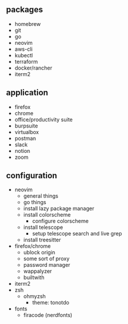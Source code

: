 ## packages
- homebrew
- git
- go
- neovim
- aws-cli
- kubectl
- terraform
- docker/rancher
- iterm2

## application
- firefox
- chrome
- office/productivity suite
- burpsuite
- virtualbox
- postman
- slack
- notion
- zoom

## configuration
- neovim
    - general things
    - go things
    - install lazy package manager
    - install colorscheme
        - configure colorscheme
    - install telescope
        - setup telescope search and live grep
    - install treesitter
- firefox/chrome
    - ublock origin
    - some sort of proxy
    - password manager
    - wappalyzer
    - builtwith
- iterm2
- zsh
    - ohmyzsh
        - theme: tonotdo
- fonts
    - firacode (nerdfonts)



